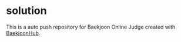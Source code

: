 # solution
This is a auto push repository for Baekjoon Online Judge created with [BaekjoonHub](https://github.com/BaekjoonHub/BaekjoonHub).
